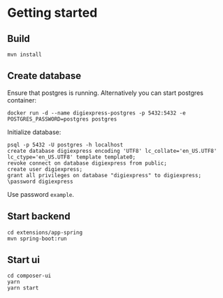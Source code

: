 
# Getting started

## Build

```
mvn install
``` 

## Create database

Ensure that postgres is running. Alternatively you can start postgres container:

```
docker run -d --name digiexpress-postgres -p 5432:5432 -e POSTGRES_PASSWORD=postgres postgres
```

Initialize database:

```
psql -p 5432 -U postgres -h localhost
create database digiexpress encoding 'UTF8' lc_collate='en_US.UTF8' lc_ctype='en_US.UTF8' template template0;
revoke connect on database digiexpress from public;
create user digiexpress;
grant all privileges on database "digiexpress" to digiexpress;
\password digiexpress
```
Use password `example`.


## Start backend

``` 
cd extensions/app-spring
mvn spring-boot:run
```

## Start ui

```
cd composer-ui
yarn
yarn start
```

